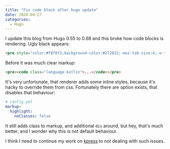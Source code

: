 ```yaml
---
title: "Fix code block after hugo update"
date: 2020-04-27
categories:
  - Hugo
---
```


I update this blog from Hugo 0.55 to 0.68 and this broke how code blocks is rendering. Ugly black appears:

```html
<pre style="color:#f8f8f2;background-color:#272822;-moz-tab-size:4;-o-tab-size:4;tab-size:4"><code class="language-kotlin" data-lang="kotlin">...</code></pre>
```

Before it was much clear markup:

```html
<pre><code class="language-kotlin">...</code></pre>
```

It's very unfortunate, that renderer adds some inline styles, because it's hacky to override them from css. Fortunately there are option exists, that disables that behaviour:

```yaml
# config.yml
markup:
  highlight:
    noClasses: false
```

It still adds class to markup, and additional `div` around, but hey, that's much better, and I wonder why this is not default behaviour.

I think I need to continue my work on [kpress](https://github.com/Heapy/kpress) to not dealing with such issues.

